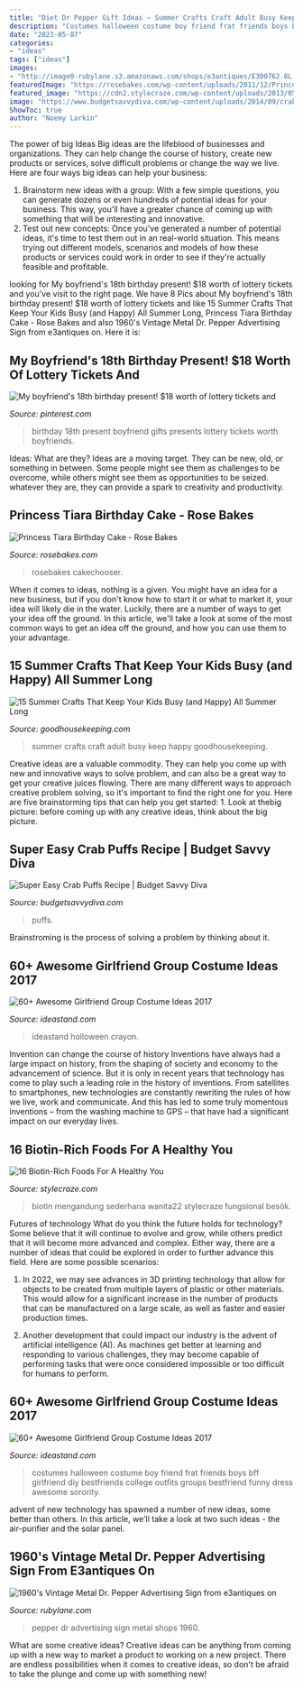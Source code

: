 ```yaml
---
title: "Diet Dr Pepper Gift Ideas ~ Summer Crafts Craft Adult Busy Keep Happy Goodhousekeeping"
description: "Costumes halloween costume boy friend frat friends boys bff girlfriend diy bestfriends college outfits groups bestfriend funny dress awesome sorority"
date: "2023-05-07"
categories:
- "ideas"
tags: ["ideas"]
images:
- "http://image0-rubylane.s3.amazonaws.com/shops/e3antiques/E300762.8L.jpg?63"
featuredImage: "https://rosebakes.com/wp-content/uploads/2011/12/Princess-Tiara-Birthday-Cake.jpg"
featured_image: "https://cdn2.stylecraze.com/wp-content/uploads/2013/05/16-Simple-And-Best-Biotin-Rich-Foods.jpg"
image: "https://www.budgetsavvydiva.com/wp-content/uploads/2014/09/crab-2.jpg"
ShowToc: true
author: "Noemy Larkin"
---
```



The power of big Ideas
Big ideas are the lifeblood of businesses and organizations. They can help change the course of history, create new products or services, solve difficult problems or change the way we live.
Here are four ways big ideas can help your business: 
1. Brainstorm new ideas with a group: With a few simple questions, you can generate dozens or even hundreds of potential ideas for your business. This way, you'll have a greater chance of coming up with something that will be interesting and innovative.
2. Test out new concepts: Once you've generated a number of potential ideas, it's time to test them out in an real-world situation. This means trying out different models, scenarios and models of how these products or services could work in order to see if they're actually feasible and profitable. 

	

		
looking for My boyfriend&#039;s 18th birthday present! $18 worth of lottery tickets and you've visit to the right page. We have 8 Pics about My boyfriend&#039;s 18th birthday present! $18 worth of lottery tickets and like 15 Summer Crafts That Keep Your Kids Busy (and Happy) All Summer Long, Princess Tiara Birthday Cake - Rose Bakes and also 1960&#039;s Vintage Metal Dr. Pepper Advertising Sign from e3antiques on. Here it is:
		
    
## My Boyfriend&#039;s 18th Birthday Present! $18 Worth Of Lottery Tickets And

<img loading=lazy src="https://i.pinimg.com/originals/10/76/94/107694ebaadce2676c51f35e8e7ba38d.jpg" onerror="this.onerror=null;this.src='https://tse2.mm.bing.net/th?id=OIP.JviCSDb4gIkv6HYom-xQsAHaJ4&amp;pid=15.1';" alt="My boyfriend&#039;s 18th birthday present! $18 worth of lottery tickets and">

_Source: pinterest.com_

>birthday 18th present boyfriend gifts presents lottery tickets worth boyfriends. 

	

Ideas: What are they?
Ideas are a moving target. They can be new, old, or something in between. Some people might see them as challenges to be overcome, while others might see them as opportunities to be seized. whatever they are, they can provide a spark to creativity and productivity.

    
## Princess Tiara Birthday Cake - Rose Bakes

<img loading=lazy src="https://rosebakes.com/wp-content/uploads/2011/12/Princess-Tiara-Birthday-Cake.jpg" onerror="this.onerror=null;this.src='https://tse3.mm.bing.net/th?id=OIP.gn1mibKpv1ihgTWai4TOhQHaKC&amp;pid=15.1';" alt="Princess Tiara Birthday Cake - Rose Bakes">

_Source: rosebakes.com_

>rosebakes cakechooser. 

	

When it comes to ideas, nothing is a given. You might have an idea for a new business, but if you don't know how to start it or what to market it, your idea will likely die in the water. Luckily, there are a number of ways to get your idea off the ground. In this article, we'll take a look at some of the most common ways to get an idea off the ground, and how you can use them to your advantage.

    
## 15 Summer Crafts That Keep Your Kids Busy (and Happy) All Summer Long

<img loading=lazy src="https://hips.hearstapps.com/hmg-prod.s3.amazonaws.com/images/summer-crafts-1527714079.jpg?crop=1.00xw:1.00xh;0,0&amp;resize=1200:*" onerror="this.onerror=null;this.src='https://tse3.mm.bing.net/th?id=OIP.zUpFKaYa3ymOtmQZ9kYf7wHaDt&amp;pid=15.1';" alt="15 Summer Crafts That Keep Your Kids Busy (and Happy) All Summer Long">

_Source: goodhousekeeping.com_

>summer crafts craft adult busy keep happy goodhousekeeping. 

	

Creative ideas are a valuable commodity. They can help you come up with new and innovative ways to solve problem, and can also be a great way to get your creative juices flowing. There are many different ways to approach creative problem solving, so it's important to find the right one for you. Here are five brainstorming tips that can help you get started: 1. Look at thebig picture: before coming up with any creative ideas, think about the big picture.

    
## Super Easy Crab Puffs Recipe | Budget Savvy Diva

<img loading=lazy src="https://www.budgetsavvydiva.com/wp-content/uploads/2014/09/crab-2.jpg" onerror="this.onerror=null;this.src='https://tse1.mm.bing.net/th?id=OIP.B-woSK0hBW96A2KWTOeiAwHaLH&amp;pid=15.1';" alt="Super Easy Crab Puffs Recipe | Budget Savvy Diva">

_Source: budgetsavvydiva.com_

>puffs. 

	

Brainstroming is the process of solving a problem by thinking about it.

    
## 60+ Awesome Girlfriend Group Costume Ideas 2017

<img loading=lazy src="https://ideastand.com/wp-content/uploads/2016/10/girlfriend-group-costume/14-girlfriend-group-costume-ideas.jpg" onerror="this.onerror=null;this.src='https://tse3.mm.bing.net/th?id=OIP.hgLRFNrbbRkVCaMupvRkLAHaLB&amp;pid=15.1';" alt="60+ Awesome Girlfriend Group Costume Ideas 2017">

_Source: ideastand.com_

>ideastand holloween crayon. 

	

Invention can change the course of history
Inventions have always had a large impact on history, from the shaping of society and economy to the advancement of science. But it is only in recent years that technology has come to play such a leading role in the history of inventions. From satellites to smartphones, new technologies are constantly rewriting the rules of how we live, work and communicate. And this has led to some truly momentous inventions – from the washing machine to GPS – that have had a significant impact on our everyday lives.

    
## 16 Biotin-Rich Foods For A Healthy You

<img loading=lazy src="https://cdn2.stylecraze.com/wp-content/uploads/2013/05/16-Simple-And-Best-Biotin-Rich-Foods.jpg" onerror="this.onerror=null;this.src='https://tse1.mm.bing.net/th?id=OIP.HRwMxGj4WhoijgWVUL1jjgHaIV&amp;pid=15.1';" alt="16 Biotin-Rich Foods For A Healthy You">

_Source: stylecraze.com_

>biotin mengandung sederhana wanita22 stylecraze fungsional besök. 

	

Futures of technology
What do you think the future holds for technology? Some believe that it will continue to evolve and grow, while others predict that it will become more advanced and complex. Either way, there are a number of ideas that could be explored in order to further advance this field. Here are some possible scenarios:
1) In 2022, we may see advances in 3D printing technology that allow for objects to be created from multiple layers of plastic or other materials. This would allow for a significant increase in the number of products that can be manufactured on a large scale, as well as faster and easier production times.

2) Another development that could impact our industry is the advent of artificial intelligence (AI). As machines get better at learning and responding to various challenges, they may become capable of performing tasks that were once considered impossible or too difficult for humans to perform.

    
## 60+ Awesome Girlfriend Group Costume Ideas 2017

<img loading=lazy src="https://ideastand.com/wp-content/uploads/2016/10/girlfriend-group-costume/6-girlfriend-group-costume-ideas-1.jpg" onerror="this.onerror=null;this.src='https://tse2.mm.bing.net/th?id=OIP.8g_A0xPAlWz7JKbHGO2aCAHaJ4&amp;pid=15.1';" alt="60+ Awesome Girlfriend Group Costume Ideas 2017">

_Source: ideastand.com_

>costumes halloween costume boy friend frat friends boys bff girlfriend diy bestfriends college outfits groups bestfriend funny dress awesome sorority. 

	

advent of new technology has spawned a number of new ideas, some better than others. In this article, we'll take a look at two such ideas - the air-purifier and the solar panel.

    
## 1960&#039;s Vintage Metal Dr. Pepper Advertising Sign From E3antiques On

<img loading=lazy src="http://image0-rubylane.s3.amazonaws.com/shops/e3antiques/E300762.8L.jpg?63" onerror="this.onerror=null;this.src='https://tse2.mm.bing.net/th?id=OIP.s9me-bxafMZuPgRapgoXOQHaJ4&amp;pid=15.1';" alt="1960&#039;s Vintage Metal Dr. Pepper Advertising Sign from e3antiques on">

_Source: rubylane.com_

>pepper dr advertising sign metal shops 1960. 

	

What are some creative ideas?
Creative ideas can be anything from coming up with a new way to market a product to working on a new project. There are endless possibilities when it comes to creative ideas, so don't be afraid to take the plunge and come up with something new!

